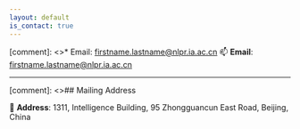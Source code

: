 ```yaml
---
layout: default
is_contact: true
---
```


[comment]: <>* Email: [firstname.lastname@nlpr.ia.ac.cn](mailto:firstname.lastname@nlpr.ia.ac.cn)
📫 **Email**: firstname.lastname@nlpr.ia.ac.cn

---

[comment]: <>## Mailing Address

🏫 **Address**: 1311, Intelligence Building, 95 Zhongguancun East Road, Beijing, China


